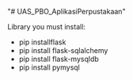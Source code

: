 "# UAS_PBO_AplikasiPerpustakaan" 

Library you must install:
- pip installflask
- pip install flask-sqlalchemy
- pip install flask-mysqldb
- pip install pymysql